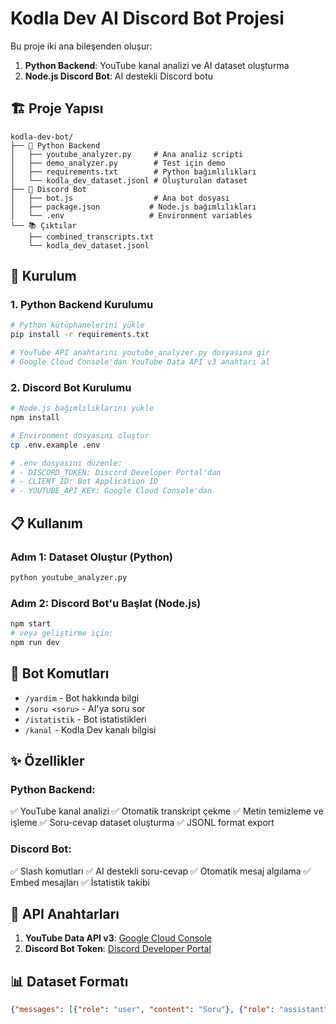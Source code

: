 # Kodla Dev AI Discord Bot Projesi

Bu proje iki ana bileşenden oluşur:
1. **Python Backend**: YouTube kanal analizi ve AI dataset oluşturma
2. **Node.js Discord Bot**: AI destekli Discord botu

## 🏗️ Proje Yapısı

```
kodla-dev-bot/
├── 🐍 Python Backend
│   ├── youtube_analyzer.py     # Ana analiz scripti
│   ├── demo_analyzer.py        # Test için demo
│   ├── requirements.txt        # Python bağımlılıkları
│   └── kodla_dev_dataset.jsonl # Oluşturulan dataset
├── 🤖 Discord Bot
│   ├── bot.js                  # Ana bot dosyası
│   ├── package.json           # Node.js bağımlılıkları
│   └── .env                   # Environment variables
└── 📚 Çıktılar
    ├── combined_transcripts.txt
    └── kodla_dev_dataset.jsonl
```

## 🚀 Kurulum

### 1. Python Backend Kurulumu

```bash
# Python kütüphanelerini yükle
pip install -r requirements.txt

# YouTube API anahtarını youtube_analyzer.py dosyasına gir
# Google Cloud Console'dan YouTube Data API v3 anahtarı al
```

### 2. Discord Bot Kurulumu

```bash
# Node.js bağımlılıklarını yükle
npm install

# Environment dosyasını oluştur
cp .env.example .env

# .env dosyasını düzenle:
# - DISCORD_TOKEN: Discord Developer Portal'dan
# - CLIENT_ID: Bot Application ID
# - YOUTUBE_API_KEY: Google Cloud Console'dan
```

## 📋 Kullanım

### Adım 1: Dataset Oluştur (Python)
```bash
python youtube_analyzer.py
```

### Adım 2: Discord Bot'u Başlat (Node.js)
```bash
npm start
# veya geliştirme için:
npm run dev
```

## 🤖 Bot Komutları

- `/yardim` - Bot hakkında bilgi
- `/soru <soru>` - AI'ya soru sor
- `/istatistik` - Bot istatistikleri
- `/kanal` - Kodla Dev kanalı bilgisi

## ✨ Özellikler

### Python Backend:
✅ YouTube kanal analizi
✅ Otomatik transkript çekme
✅ Metin temizleme ve işleme
✅ Soru-cevap dataset oluşturma
✅ JSONL format export

### Discord Bot:
✅ Slash komutları
✅ AI destekli soru-cevap
✅ Otomatik mesaj algılama
✅ Embed mesajları
✅ İstatistik takibi

## 🔧 API Anahtarları

1. **YouTube Data API v3**: [Google Cloud Console](https://console.cloud.google.com/)
2. **Discord Bot Token**: [Discord Developer Portal](https://discord.com/developers/applications)

## 📊 Dataset Formatı

```json
{"messages": [{"role": "user", "content": "Soru"}, {"role": "assistant", "content": "Cevap"}]}
```